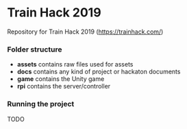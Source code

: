 # Train Hack 2019

Repository for Train Hack 2019 (https://trainhack.com/)

<Project description : TODO>

### Folder structure

- **assets** contains raw files used for assets
- **docs** contains any kind of project or hackaton documents
- **game** contains the Unity game
- **rpi** contains the server/controller

### Running the project

TODO
